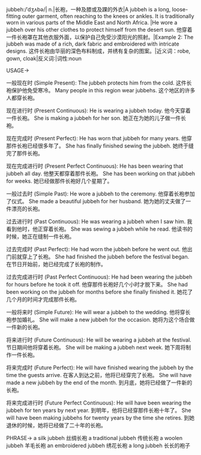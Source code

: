 jubbeh:/ˈdʒʌbə/| n.|长袍，一种及膝或及踝的外衣|A jubbeh is a long, loose-fitting outer garment, often reaching to the knees or ankles. It is traditionally worn in various parts of the Middle East and North Africa. |He wore a jubbeh over his other clothes to protect himself from the desert sun. 他穿着一件长袍罩在其他衣服外面，以保护自己免受沙漠阳光的照射。|Example 2: The jubbeh was made of a rich, dark fabric and embroidered with intricate designs. 这件长袍由华丽的深色布料制成，并绣有复杂的图案。|近义词：robe, gown, cloak|反义词:|词性:noun

USAGE->

一般现在时 (Simple Present):
The jubbeh protects him from the cold. 这件长袍保护他免受寒冷。
Many people in this region wear jubbehs. 这个地区的许多人都穿长袍。

现在进行时 (Present Continuous):
He is wearing a jubbeh today. 他今天穿着一件长袍。
She is making a jubbeh for her son.  她正在为她的儿子做一件长袍。

现在完成时 (Present Perfect):
He has worn that jubbeh for many years. 他穿那件长袍已经很多年了。
She has finally finished sewing the jubbeh. 她终于缝完了那件长袍。

现在完成进行时 (Present Perfect Continuous):
He has been wearing that jubbeh all day. 他整天都穿着那件长袍。
She has been working on that jubbeh for weeks. 她已经做那件长袍好几个星期了。

一般过去时 (Simple Past):
He wore a jubbeh to the ceremony. 他穿着长袍参加了仪式。
She made a beautiful jubbeh for her husband. 她为她的丈夫做了一件漂亮的长袍。

过去进行时 (Past Continuous):
He was wearing a jubbeh when I saw him. 我看到他时，他正穿着长袍。
She was sewing a jubbeh while he read. 他读书的时候，她正在缝制一件长袍。

过去完成时 (Past Perfect):
He had worn the jubbeh before he went out. 他出门前就穿上了长袍。
She had finished the jubbeh before the festival began.  在节日开始前，她已经完成了长袍的制作。

过去完成进行时 (Past Perfect Continuous):
He had been wearing the jubbeh for hours before he took it off. 他穿那件长袍好几个小时才脱下来。
She had been working on the jubbeh for months before she finally finished it.  她花了几个月的时间才完成那件长袍。


一般将来时 (Simple Future):
He will wear a jubbeh to the wedding. 他将穿长袍参加婚礼。
She will make a new jubbeh for the occasion. 她将为这个场合做一件新的长袍。

将来进行时 (Future Continuous):
He will be wearing a jubbeh at the festival.  节日期间他将穿着长袍。
She will be making a jubbeh next week. 她下周将制作一件长袍。


将来完成时 (Future Perfect):
He will have finished wearing the jubbeh by the time the guests arrive.  在客人到达之前，他将已经穿完了长袍。
She will have made a new jubbeh by the end of the month. 到月底，她将已经做了一件新的长袍。

将来完成进行时 (Future Perfect Continuous):
He will have been wearing the jubbeh for ten years by next year. 到明年，他将已经穿那件长袍十年了。
She will have been making jubbehs for twenty years by the time she retires. 到她退休的时候，她将已经做了二十年的长袍。


PHRASE->
a silk jubbeh 丝绸长袍
a traditional jubbeh  传统长袍
a woolen jubbeh 羊毛长袍
an embroidered jubbeh  绣花长袍
a long jubbeh 长长的袍子
